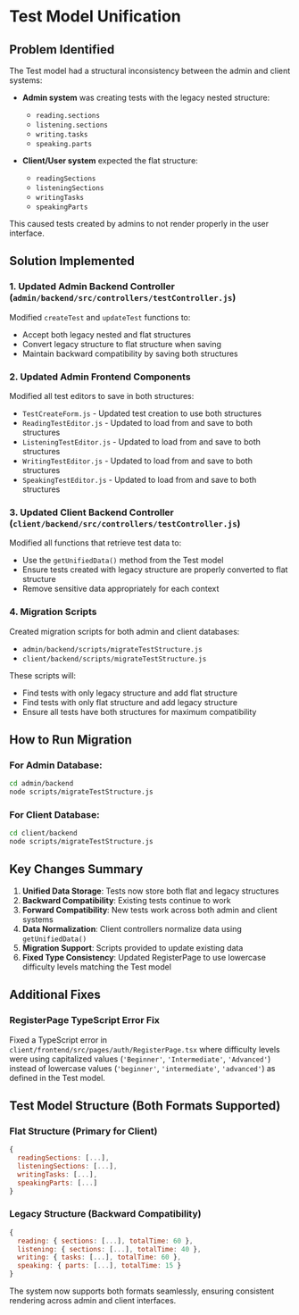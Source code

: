 # Test Model Unification

## Problem Identified

The Test model had a structural inconsistency between the admin and client systems:

- **Admin system** was creating tests with the legacy nested structure:
  - `reading.sections`
  - `listening.sections` 
  - `writing.tasks`
  - `speaking.parts`

- **Client/User system** expected the flat structure:
  - `readingSections`
  - `listeningSections`
  - `writingTasks`
  - `speakingParts`

This caused tests created by admins to not render properly in the user interface.

## Solution Implemented

### 1. Updated Admin Backend Controller (`admin/backend/src/controllers/testController.js`)

Modified `createTest` and `updateTest` functions to:
- Accept both legacy nested and flat structures
- Convert legacy structure to flat structure when saving
- Maintain backward compatibility by saving both structures

### 2. Updated Admin Frontend Components

Modified all test editors to save in both structures:
- `TestCreateForm.js` - Updated test creation to use both structures
- `ReadingTestEditor.js` - Updated to load from and save to both structures
- `ListeningTestEditor.js` - Updated to load from and save to both structures  
- `WritingTestEditor.js` - Updated to load from and save to both structures
- `SpeakingTestEditor.js` - Updated to load from and save to both structures

### 3. Updated Client Backend Controller (`client/backend/src/controllers/testController.js`)

Modified all functions that retrieve test data to:
- Use the `getUnifiedData()` method from the Test model
- Ensure tests created with legacy structure are properly converted to flat structure
- Remove sensitive data appropriately for each context

### 4. Migration Scripts

Created migration scripts for both admin and client databases:
- `admin/backend/scripts/migrateTestStructure.js`
- `client/backend/scripts/migrateTestStructure.js`

These scripts will:
- Find tests with only legacy structure and add flat structure
- Find tests with only flat structure and add legacy structure
- Ensure all tests have both structures for maximum compatibility

## How to Run Migration

### For Admin Database:
```bash
cd admin/backend
node scripts/migrateTestStructure.js
```

### For Client Database:
```bash
cd client/backend  
node scripts/migrateTestStructure.js
```

## Key Changes Summary

1. **Unified Data Storage**: Tests now store both flat and legacy structures
2. **Backward Compatibility**: Existing tests continue to work
3. **Forward Compatibility**: New tests work across both admin and client systems
4. **Data Normalization**: Client controllers normalize data using `getUnifiedData()`
5. **Migration Support**: Scripts provided to update existing data
6. **Fixed Type Consistency**: Updated RegisterPage to use lowercase difficulty levels matching the Test model

## Additional Fixes

### RegisterPage TypeScript Error Fix
Fixed a TypeScript error in `client/frontend/src/pages/auth/RegisterPage.tsx` where difficulty levels were using capitalized values (`'Beginner'`, `'Intermediate'`, `'Advanced'`) instead of lowercase values (`'beginner'`, `'intermediate'`, `'advanced'`) as defined in the Test model.

## Test Model Structure (Both Formats Supported)

### Flat Structure (Primary for Client)
```javascript
{
  readingSections: [...],
  listeningSections: [...], 
  writingTasks: [...],
  speakingParts: [...]
}
```

### Legacy Structure (Backward Compatibility)
```javascript
{
  reading: { sections: [...], totalTime: 60 },
  listening: { sections: [...], totalTime: 40 },
  writing: { tasks: [...], totalTime: 60 },
  speaking: { parts: [...], totalTime: 15 }
}
```

The system now supports both formats seamlessly, ensuring consistent rendering across admin and client interfaces.
